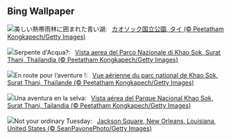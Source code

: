 ## Bing Wallpaper
![](https://www.bing.com/th?id=OHR.SuratThani_JA-JP0039497594_UHD.jpg&w=1000)美しい熱帯雨林に囲まれた青い湖:&nbsp;&ensp;[カオソック国立公園, タイ (© Peetatham Kongkapech/Getty Images)](https://www.bing.com/th?id=OHR.SuratThani_JA-JP0039497594_UHD.jpg)
<br><br/>
![](https://www.bing.com/th?id=OHR.SuratThani_IT-IT0062631130_UHD.jpg&w=1000)Serpente d'Acqua?:&nbsp;&ensp;[Vista aerea del Parco Nazionale di Khao Sok, Surat Thani, Thailandia (© Peetatham Kongkapech/Getty Images)](https://www.bing.com/th?id=OHR.SuratThani_IT-IT0062631130_UHD.jpg)
<br><br/>
![](https://www.bing.com/th?id=OHR.SuratThani_FR-FR5557578896_UHD.jpg&w=1000)En route pour l’aventure !:&nbsp;&ensp;[Vue aérienne du parc national de Khao Sok, Surat Thani, Thaïlande (© Peetatham Kongkapech/Getty Images)](https://www.bing.com/th?id=OHR.SuratThani_FR-FR5557578896_UHD.jpg)
<br><br/>
![](https://www.bing.com/th?id=OHR.SuratThani_ES-ES6760904041_UHD.jpg&w=1000)Una aventura en la selva:&nbsp;&ensp;[Vista aérea del Parque Nacional Khao Sok, Surat Thani, Tailandia (© Peetatham Kongkapech/Getty Images)](https://www.bing.com/th?id=OHR.SuratThani_ES-ES6760904041_UHD.jpg)
<br><br/>
![](https://www.bing.com/th?id=OHR.MardiGrasJackson_EN-GB2810612583_UHD.jpg&w=1000)Not your ordinary Tuesday:&nbsp;&ensp;[Jackson Square, New Orleans, Louisiana, United States (© SeanPavonePhoto/Getty Images)](https://www.bing.com/th?id=OHR.MardiGrasJackson_EN-GB2810612583_UHD.jpg)
<br><br/>
